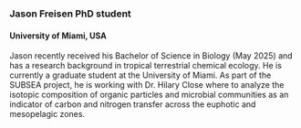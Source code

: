 ### **Jason Freisen** PhD student
#### University of Miami, USA

Jason recently received his Bachelor of Science in Biology (May 2025) and has a research background in tropical terrestrial chemical ecology. He is currently a graduate student at the University of Miami. As part of the SUBSEA project, he is working with Dr. Hilary Close where to analyze the isotopic composition of organic particles and microbial communities as an indicator of carbon and nitrogen transfer across the euphotic and mesopelagic zones.
